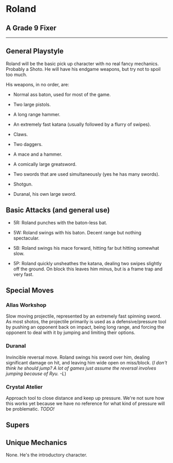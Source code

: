 # Roland 
## A Grade 9 Fixer


---
## General Playstyle

Roland will be the basic pick up character with no real fancy mechanics. Probably a Shoto. He will have his endgame weapons, but try not to spoil too much.

His weapons, in no order, are:

- Normal ass baton, used for most of the game.

- Two large pistols.

- A long range hammer.

- An extremely fast katana (usually followed by a flurry of swipes).

- Claws.

- Two daggers.

- A mace and a hammer.

- A comically large greatsword.

- Two swords that are used simultaneously (yes he has many swords).

- Shotgun.

- Duranal, his own large sword.

## Basic Attacks (and general use)

- 5R: Roland punches with the baton-less bat.

- 5W: Roland swings with his baton. Decent range but nothing spectacular.

- 5B: Roland swings his mace forward, hitting far but hitting somewhat slow.

- 5P: Roland quickly unsheathes the katana, dealing two swipes slightly off the ground. On block this leaves him minus, but is a frame trap and very fast.

## Special Moves

### Allas Workshop

Slow moving projectile, represented by an extremely fast spinning sword. As most shotos, the projectile primarily is used as a defensive/pressure tool by pushing an opponent back on impact, being long range, and forcing the opponent to deal with it by jumping and limiting their options.

### Duranal

Invincible reversal move. Roland swings his sword over him, dealing significant damage on hit, and leaving him wide open on miss/block. (*I don't think he should jump? A lot of games just assume the reversal involves jumping because of Ryu. -L*)

### Crystal Atelier

Approach tool to close distance and keep up pressure. We're not sure how this works yet because we have no reference for what kind of pressure will be problematic. *TODO!*

## Supers



## Unique Mechanics

None. He's the introductory character.